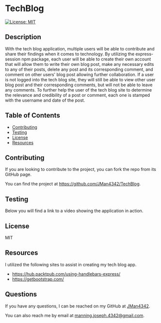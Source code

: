 # TechBlog

[![License: MIT](https://img.shields.io/badge/License-MIT-yellow.svg)](https://opensource.org/licenses/MIT)


## Description

With the tech blog application, multiple users will be able to contribute and share their findings when it comes to technology.  By utilizing the express-session npm package, each user will be able to create their own account that will allow them to write their own blog post, make any necessary edits to any of their posts, delete any post and its corresponding comment, and comment on other users' blog post allowing further collaboration.  If a user is not logged into the tech blog site, they will still be able to view other user blog post and their corresponding comments, but will not be able to leave any comments.  To further help the user of the tech blog site to determine the relevance and credibility of a post or comment, each one is stamped with the username and date of the post.  


## Table of Contents

- [Contributing](#contributing)
- [Testing](#testing)
- [License](#license)
- [Resources](#resources)


## Contributing

If you are looking to contribute to the project, you can fork the repo from its GitHub page.

You can find the project at https://github.com/JMan4342/TechBlog.


## Testing

Below you will find a link to a video showing the application in action.




## License

MIT


## Resources

I utilized the following sites to assist in creating my tech blog app.

- https://hub.packtpub.com/using-handlebars-express/
- https://getbootstrap.com/



## Questions

If you have any questions, I can be reached on my GitHub at [JMan4342](https://github.com/JMan4342).

You can also reach me by email at manning.joseph.4342@gmail.com.